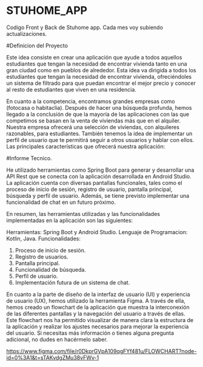 # STUHOME_APP

Codigo Front y Back de Stuhome app. 
Cada mes voy subiendo actualizaciones.

#Definicion del Proyecto

Este idea consiste en crear una aplicación que ayude a todos aquellos estudiantes que tengan la necesidad de encontrar 
vivienda tanto en una gran ciudad como en pueblos de alrededor. Esta idea va dirigida a todos los estudiantes que tengan 
la necesidad de encontrar vivienda, ofreciéndoles un sistema de filtrado para que puedan encontrar el mejor precio y conocer 
al resto de estudiantes que viven en una residencia.

En cuanto a la competencia, encontramos grandes empresas como (fotocasa o habitaclia). 
Después de hacer una búsqueda profunda, hemos llegado a la conclusión de que la mayoría
de las aplicaciones con las que competimos se basan en la venta de viviendas más que en el alquiler.
Nuestra empresa ofrecerá una selección de viviendas, con alquileres razonables, para estudiantes. 
También tenemos la idea de implementar un perfil de usuario que te permitirá seguir a otros usuarios 
y hablar con ellos. Las principales características que ofrecerá nuestra aplicación:

#Informe Tecnico.

He utilizado herramientas como Spring Boot para generar y desarrollar una API Rest que se conecta con la aplicación desarrollada en Android Studio. La aplicación cuenta con diversas pantallas funcionales, tales como el proceso de inicio de sesión, registro de usuario, pantalla principal, búsqueda y perfil de usuario. Además, se tiene previsto implementar una funcionalidad de chat en un futuro próximo.

En resumen, las herramientas utilizadas y las funcionalidades implementadas en la aplicación son las siguientes:

Herramientas: Spring Boot y Android Studio.
Lenguaje de Programacion: Kotlin, Java.
Funcionalidades:
  1. Proceso de inicio de sesión.
  2. Registro de usuarios.
  3. Pantalla principal.
  4. Funcionalidad de búsqueda.
  5. Perfil de usuario.
  6. Implementación futura de un sistema de chat.

En cuanto a la parte de diseño de la interfaz de usuario (UI) y experiencia de usuario (UX), hemos utilizado la herramienta Figma. A través de ella, hemos creado un flowchart de la aplicación que muestra la interconexión de las diferentes pantallas y la navegación del usuario a través de ellas. Este flowchart nos ha permitido visualizar de manera clara la estructura de la aplicación y realizar los ajustes necesarios para mejorar la experiencia del usuario. Si necesitas más información o tienes alguna pregunta adicional, no dudes en hacérmelo saber.

https://www.figma.com/file/r0DkprGVpA109qgFYf481u/FLOWCHART?node-id=0%3A1&t=sTAKvdgZMu38vFWv-1





